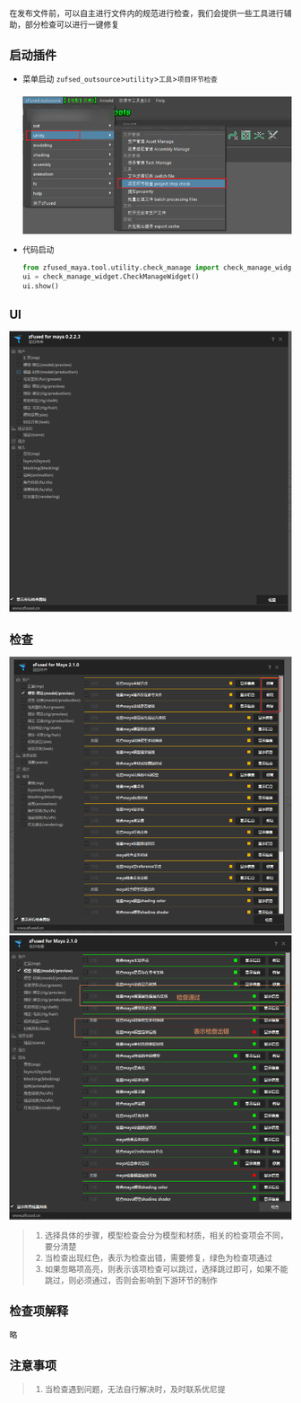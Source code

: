 在发布文件前，可以自主进行文件内的规范进行检查，我们会提供一些工具进行辅助，部分检查可以进行一键修复

## 启动插件
- 菜单启动 `zufsed_outsource`>`utility`>`工具`>`项目环节检查`

  ![](../../images/utility/project_step_check/check_start.png ':size=600')
- 代码启动
    ```python
    from zfused_maya.tool.utility.check_manage import check_manage_widget
    ui = check_manage_widget.CheckManageWidget()
    ui.show()
    ```

## UI
   ![](../../images/utility/project_step_check/check_1.png ':size=600')

## 检查
  ![](../../images/utility/project_step_check/check_2.png ':size=600')![](../../images/utility/project_step_check/check_3.png ':size=600')

> 1. 选择具体的步骤，模型检查会分为模型和材质，相关的检查项会不同，要分清楚
> 2. 当检查出现红色，表示为检查出错，需要修复，绿色为检查项通过
> 3. 如果忽略项高亮，则表示该项检查可以跳过，选择跳过即可，如果不能跳过，则必须通过，否则会影响到下游环节的制作

## 检查项解释
略


## 注意事项
> 1. 当检查遇到问题，无法自行解决时，及时联系优尼提
